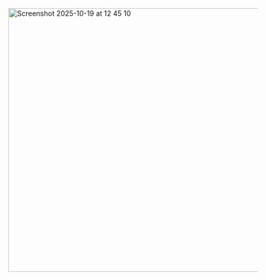 <img width="513" height="532" alt="Screenshot 2025-10-19 at 12 45 10" src="https://github.com/user-attachments/assets/4e99a0c9-cb9d-4e61-809e-294b985bb74d" />
